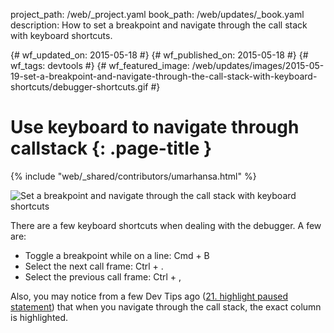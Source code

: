project_path: /web/_project.yaml
book_path: /web/updates/_book.yaml
description: How to set a breakpoint and navigate through the call stack with keyboard shortcuts.

{# wf_updated_on: 2015-05-18 #}
{# wf_published_on: 2015-05-18 #}
{# wf_tags: devtools #}
{# wf_featured_image: /web/updates/images/2015-05-19-set-a-breakpoint-and-navigate-through-the-call-stack-with-keyboard-shortcuts/debugger-shortcuts.gif #}

# Use keyboard to navigate through callstack {: .page-title }

{% include "web/_shared/contributors/umarhansa.html" %}


<img src="/web/updates/images/2015-05-19-set-a-breakpoint-and-navigate-through-the-call-stack-with-keyboard-shortcuts/debugger-shortcuts.gif" alt="Set a breakpoint and navigate through the call stack with keyboard shortcuts">

There are a few keyboard shortcuts when dealing with the debugger. A few are:

<ul>
<li>Toggle a breakpoint while on a line: Cmd + B</li>
<li>Select the next call frame: Ctrl + .</li>
<li>Select the previous call frame: Ctrl + ,</li>
</ul>

Also, you may notice from a few Dev Tips ago (<a href="https://umaar.com/dev-tips/21-highlight-paused-statement/">21. highlight paused statement</a>) that when you navigate through the call stack, the exact column is highlighted.


